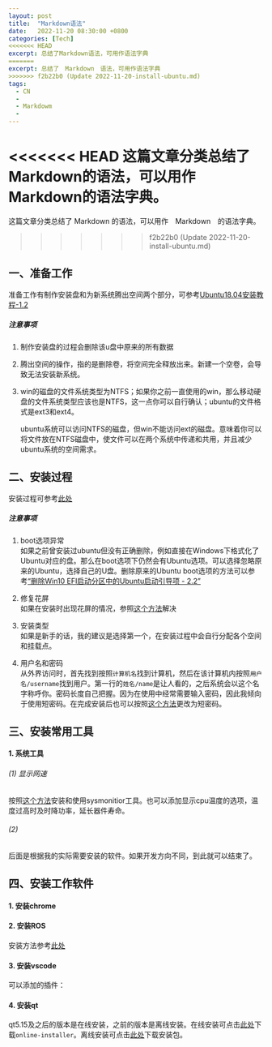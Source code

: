 ```yaml
---
layout: post
title:  "Markdown语法"
date:   2022-11-20 08:30:00 +0800
categories: [Tech]
<<<<<<< HEAD
excerpt: 总结了Markdown语法，可用作语法字典
=======
excerpt: 总结了　Markdown　语法，可用作语法字典
>>>>>>> f2b22b0 (Update 2022-11-20-install-ubuntu.md)
tags:
  - CN
  -  
  - Markdowm
  - 
---
```


<<<<<<< HEAD
这篇文章分类总结了Markdown的语法，可以用作Markdown的语法字典。
=======
这篇文章分类总结了 Markdown 的语法，可以用作　Markdown　的语法字典。
>>>>>>> f2b22b0 (Update 2022-11-20-install-ubuntu.md)

## 一、准备工作
准备工作有制作安装盘和为新系统腾出空间两个部分，可参考[Ubuntu18.04安装教程-1.2](https://blog.csdn.net/baidu_36602427/article/details/86548203)

##### 注意事项
 1. 制作安装盘的过程会删除该u盘中原来的所有数据

 2. 腾出空间的操作，指的是删除卷，将空间完全释放出来。新建一个空卷，会导致无法安装新系统。

 3. win的磁盘的文件系统类型为NTFS；如果你之前一直使用的win，那么移动硬盘的文件系统类型应该也是NTFS，这一点你可以自行确认；ubuntu的文件格式是ext3和ext4。

    ubuntu系统可以访问NTFS的磁盘，但win不能访问ext的磁盘。意味着你可以将文件放在NTFS磁盘中，使文件可以在两个系统中传递和共用，并且减少ubuntu系统的空间需求。

## 二、安装过程
安装过程可参考[此处](https://blog.csdn.net/baidu_36602427/article/details/86548203)


##### 注意事项

1. boot选项异常  
如果之前曾安装过ubuntu但没有正确删除，例如直接在Windows下格式化了Ubuntu对应的盘。那么在boot选项下仍然会有Ubuntu选项。可以选择忽略原来的Ubuntu，选择自己的U盘。删除原来的Ubuntu boot选项的方法可以参考[“删除Win10 EFI启动分区中的Ubuntu启动引导项 - 2.2”](https://blog.csdn.net/Spacegene/article/details/86659349)

2. 修复花屏  
如果在安装时出现花屏的情况，参照[这个方法](https://zhuanlan.zhihu.com/p/439088148)解决

3. 安装类型  
如果是新手的话，我的建议是选择第一个，在安装过程中会自行分配各个空间和挂载点。

4. 用户名和密码  
从外界访问时，首先找到按照`计算机名`找到计算机，然后在该计算机内按照`用户名/username`找到用户。第一行的`姓名/name`是让人看的，之后系统会以这个名字称呼你。密码长度自己把握。因为在使用中经常需要输入密码，因此我倾向于使用短密码。在完成安装后也可以按照[这个方法](https://blog.csdn.net/garvie/article/details/55113691)更改为短密码。


## 三、安装常用工具
#### 1. 系统工具
###### (1) 显示网速
按照[这个方法](https://www.yisu.com/ask/6880.html)安装和使用sysmonitior工具。也可以添加显示cpu温度的选项，温度过高时及时降功率，延长器件寿命。
###### (2)

后面是根据我的实际需要安装的软件。如果开发方向不同，到此就可以结束了。

## 四、安装工作软件
#### 1. 安装chrome
#### 2. 安装ROS
安装方法参考[此处]()
#### 3. 安装vscode
可以添加的插件：
#### 4. 安装qt
qt5.15及之后的版本是在线安装，之前的版本是离线安装。在线安装可点击[此处]()下载`online-installer`。离线安装可点击[此处]()下载安装包。

